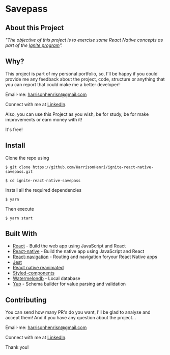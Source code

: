 # Savepass

## About this Project

_"The objective of this project is to exercise some React Native concepts as part of the [Ignite program](https://rocketseat.com.br/ignite)"._

## Why?

This project is part of my personal portfolio, so, I'll be happy if you could provide me any feedback about the project, code, structure or anything that you can report that could make me a better developer!

Email-me: harrisonhenrisn@gmail.com

Connect with me at [LinkedIn](https://linkedin.com/in/harrison-henri-dos-santos-nascimento).

Also, you can use this Project as you wish, be for study, be for make improvements or earn money with it!

It's free!

## Install

Clone the repo using

```
$ git clone https://github.com/HarrisonHenri/ignite-react-native-savepass.git
```

```
$ cd ignite-react-native-savepass
```

Install all the required dependencies

```
$ yarn
```

Then execute

```
$ yarn start
```

## Built With

- [React](https://github.com/facebook/react) - Build the web app using JavaScript and React
- [React-native](https://github.com/expo/react-native) - Build the native app using JavaScript and React
- [React-navigation](https://github.com/react-navigation/react-navigation) - Routing and navigation foryour React Native apps
- [Jest](https://jestjs.io/pt-BR/) 
- [React native reanimated](https://github.com/software-mansion/react-native-reanimated)
- [Styled-components](https://github.com/styled-components/styled-components)
- [Watermelondb](https://github.com/Nozbe/WatermelonDB) - Local database
- [Yup](https://github.com/jquense/yup) - Schema builder for value parsing and validation

## Contributing

You can send how many PR's do you want, I'll be glad to analyse and accept them! And if you have any question about the project...

Email-me: harrisonhenrisn@gmail.com

Connect with me at [LinkedIn](https://linkedin.com/in/harrison-henri-dos-santos-nascimento-a6ba33112).

Thank you!